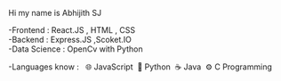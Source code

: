 Hi my name is Abhijith SJ

-Frontend        :    React.JS , HTML , CSS<br>
-Backend         :    Express.JS ,Scoket.IO<br>
-Data Science    :    OpenCv with Python<br>

-Languages know  : &nbsp;   🌐 JavaScript&nbsp;
                      🐍 Python&nbsp;
                      ☕ Java&nbsp;
                      ⚙️ C Programming&nbsp;


<!---
AGENTSJ/AGENTSJ is a ✨ special ✨ repository because its `README.md` (this file) appears on your GitHub profile.
You can click the Preview link to take a look at your changes.
--->
